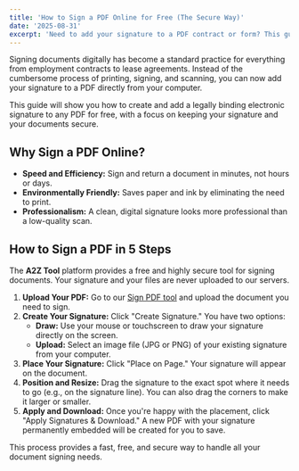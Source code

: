 ```yaml
---
title: 'How to Sign a PDF Online for Free (The Secure Way)'
date: '2025-08-31'
excerpt: 'Need to add your signature to a PDF contract or form? This guide shows you how to securely draw or upload your signature and place it on any PDF document.'
---
```


Signing documents digitally has become a standard practice for everything from employment contracts to lease agreements. Instead of the cumbersome process of printing, signing, and scanning, you can now add your signature to a PDF directly from your computer.

This guide will show you how to create and add a legally binding electronic signature to any PDF for free, with a focus on keeping your signature and your documents secure.

## Why Sign a PDF Online?

- **Speed and Efficiency:** Sign and return a document in minutes, not hours or days.
- **Environmentally Friendly:** Saves paper and ink by eliminating the need to print.
- **Professionalism:** A clean, digital signature looks more professional than a low-quality scan.

## How to Sign a PDF in 5 Steps

The **A2Z Tool** platform provides a free and highly secure tool for signing documents. Your signature and your files are never uploaded to our servers.

1.  **Upload Your PDF:** Go to our [Sign PDF tool](/en/sign) and upload the document you need to sign.
2.  **Create Your Signature:** Click "Create Signature." You have two options:
    -   **Draw:** Use your mouse or touchscreen to draw your signature directly on the screen.
    -   **Upload:** Select an image file (JPG or PNG) of your existing signature from your computer.
3.  **Place Your Signature:** Click "Place on Page." Your signature will appear on the document.
4.  **Position and Resize:** Drag the signature to the exact spot where it needs to go (e.g., on the signature line). You can also drag the corners to make it larger or smaller.
5.  **Apply and Download:** Once you're happy with the placement, click "Apply Signatures & Download." A new PDF with your signature permanently embedded will be created for you to save.

This process provides a fast, free, and secure way to handle all your document signing needs.